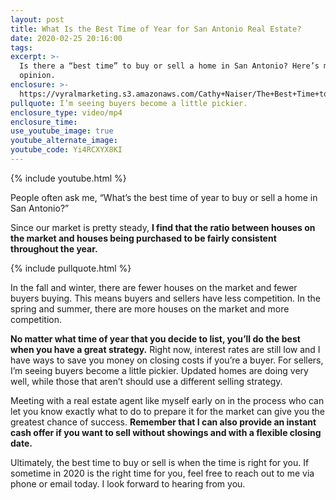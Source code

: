 ```yaml
---
layout: post
title: What Is the Best Time of Year for San Antonio Real Estate?
date: 2020-02-25 20:16:00
tags:
excerpt: >-
  Is there a “best time” to buy or sell a home in San Antonio? Here’s my expert
  opinion.
enclosure: >-
  https://vyralmarketing.s3.amazonaws.com/Cathy+Naiser/The+Best+Time+to+Buy+or+Sell+in+San+Antonio.mp4
pullquote: I’m seeing buyers become a little pickier.
enclosure_type: video/mp4
enclosure_time:
use_youtube_image: true
youtube_alternate_image:
youtube_code: Yi4RCXYX8KI
---
```


{% include youtube.html %}

People often ask me, “What’s the best time of year to buy or sell a home in San Antonio?”&nbsp;

Since our market is pretty steady,&nbsp;**I find that the ratio between houses on the market and houses being purchased to be fairly consistent throughout the year.**

{% include pullquote.html %}

In the fall and winter, there are fewer houses on the market and fewer buyers buying. This means buyers and sellers have less competition. In the spring and summer, there are more houses on the market and more competition.&nbsp;

**No matter what time of year that you decide to list, you’ll do the best when you have a great strategy.** Right now, interest rates are still low and I have ways to save you money on closing costs if you’re a buyer. For sellers, I’m seeing buyers become a little pickier. Updated homes are doing very well, while those that aren’t should use a different selling strategy.

Meeting with a real estate agent like myself early on in the process who can let you know exactly what to do to prepare it for the market can give you the greatest chance of success. **Remember that I can also provide an instant cash offer if you want to sell without showings and with a flexible closing date.**

Ultimately, the best time to buy or sell is when the time is right for you. If sometime in 2020 is the right time for you, feel free to reach out to me via phone or email today. I look forward to hearing from you.

&nbsp;